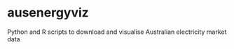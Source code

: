 ausenergyviz
============

Python and R scripts to download and visualise Australian electricity market data
